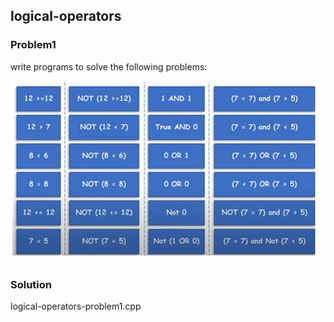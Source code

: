 ## logical-operators

<h3>Problem1</h3>
<p>write programs to solve the following problems: </p>
<img src = "logical-operators-problem1.PNG" alt = "logical operators problem 1">
<h3>Solution</h3>
<p>logical-operators-problem1.cpp</p>
